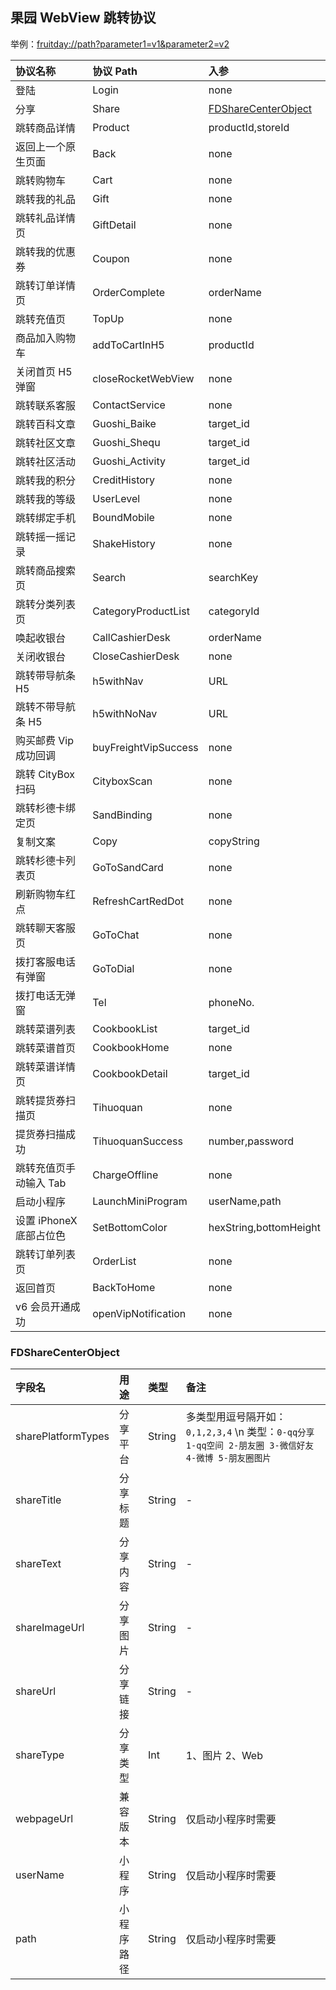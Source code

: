 ## 果园 WebView 跳转协议

举例：[fruitday://path?parameter1=v1&parameter2=v2](fruitday://path?parameter1=v1&parameter2=v2)

协议名称 | 协议 Path | 入参 
:--|:--|:--
登陆						|Login				|none
分享						|Share 			|[FDShareCenterObject](#FDShareCenterObject)
跳转商品详情				|Product 			|productId,storeId
返回上一个原生页面			|Back 				|none
跳转购物车					|Cart 				| none
跳转我的礼品				|Gift 				|none
跳转礼品详情页				|GiftDetail 		|none
跳转我的优惠券				|Coupon 			| none
跳转订单详情页				|OrderComplete 	|orderName
跳转充值页					|TopUp				| none
商品加入购物车				|addToCartInH5	|productId
关闭首页 H5 弹窗			|closeRocketWebView | none
跳转联系客服				|ContactService	| none
跳转百科文章				|Guoshi_Baike		|target_id
跳转社区文章				|Guoshi_Shequ		|target_id
跳转社区活动				|Guoshi_Activity	|target_id
跳转我的积分				|CreditHistory	|none
跳转我的等级				|UserLevel		|none
跳转绑定手机				|BoundMobile		| none
跳转摇一摇记录				|ShakeHistory		|none
跳转商品搜索页				|Search			|searchKey
跳转分类列表页				|CategoryProductList |categoryId
唤起收银台					|CallCashierDesk	|orderName
关闭收银台					|CloseCashierDesk |none
跳转带导航条 H5				|h5withNav		|URL
跳转不带导航条 H5			|h5withNoNav		|URL
购买邮费 Vip 成功回调		|buyFreightVipSuccess |none
跳转 CityBox 扫码			|CityboxScan		|none
跳转杉德卡绑定页			|SandBinding		|none
复制文案					|Copy				|copyString
跳转杉德卡列表页			|GoToSandCard		|none
刷新购物车红点				|RefreshCartRedDot |none
跳转聊天客服页				|GoToChat			|none
拨打客服电话有弹窗			|GoToDial			|none
拨打电话无弹窗				|Tel				|phoneNo.
跳转菜谱列表				|CookbookList		| target_id
跳转菜谱首页				|CookbookHome		|none
跳转菜谱详情页				|CookbookDetail	| target_id
跳转提货券扫描页			|Tihuoquan		|none
提货券扫描成功				|TihuoquanSuccess |number,password
跳转充值页手动输入 Tab		|ChargeOffline	|none
启动小程序					|LaunchMiniProgram |userName,path
设置 iPhoneX 底部占位色	|SetBottomColor	|hexString,bottomHeight
跳转订单列表页				|OrderList		|none
返回首页					|BackToHome		|none
v6 会员开通成功				|openVipNotification |none


### FDShareCenterObject

字段名|用途|类型|备注
:--|:--|:--|:--
sharePlatformTypes	|分享平台	| String		| 多类型用逗号隔开如：``0,1,2,3,4`` \n 类型：``0-qq分享 1-qq空间 2-朋友圈 3-微信好友 4-微博 5-朋友圈图片``
shareTitle			|分享标题	| String		|-
shareText				|分享内容	| String		|-
shareImageUrl			|分享图片	| String		|-
shareUrl				|分享链接	| String		|-
shareType				|分享类型	| Int			| 1、图片 2、Web
webpageUrl			|兼容版本	| String		| 仅启动小程序时需要
userName				|小程序	| String		| 仅启动小程序时需要
path					|小程序路径	| String		| 仅启动小程序时需要